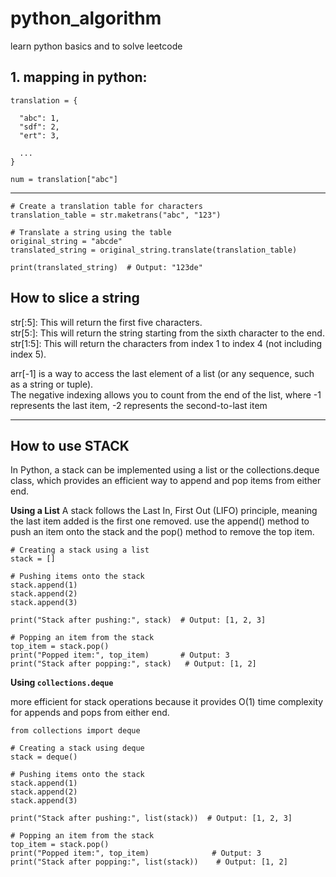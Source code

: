 # python_algorithm
learn python basics and to solve leetcode

## 1. mapping in python:
```
translation = {

  "abc": 1,
  "sdf": 2,
  "ert": 3,

  ...
}

num = translation["abc"]
```
_____
```
# Create a translation table for characters
translation_table = str.maketrans("abc", "123")

# Translate a string using the table
original_string = "abcde"
translated_string = original_string.translate(translation_table)

print(translated_string)  # Output: "123de"

```

## How to slice a string
str[:5]: This will return the first five characters. </br>
str[5:]: This will return the string starting from the sixth character to the end. </br>
str[1:5]: This will return the characters from index 1 to index 4 (not including index 5). </br>

arr[-1] is a way to access the last element of a list (or any sequence, such as a string or tuple). </br>
The negative indexing allows you to count from the end of the list, where -1 represents the last item, -2 represents the second-to-last item

______

## How to use STACK

In Python, a stack can be implemented using a list or the collections.deque class, which provides an efficient way to append and pop items from either end. 

**Using a List**
A stack follows the Last In, First Out (LIFO) principle, meaning the last item added is the first one removed. use the append() method to push an item onto the stack and the pop() method to remove the top item.
```
# Creating a stack using a list
stack = []

# Pushing items onto the stack
stack.append(1)
stack.append(2)
stack.append(3)

print("Stack after pushing:", stack)  # Output: [1, 2, 3]

# Popping an item from the stack
top_item = stack.pop()
print("Popped item:", top_item)       # Output: 3
print("Stack after popping:", stack)   # Output: [1, 2]

```

**Using ```collections.deque```**

more efficient for stack operations because it provides O(1) time complexity for appends and pops from either end.
```
from collections import deque

# Creating a stack using deque
stack = deque()

# Pushing items onto the stack
stack.append(1)
stack.append(2)
stack.append(3)

print("Stack after pushing:", list(stack))  # Output: [1, 2, 3]

# Popping an item from the stack
top_item = stack.pop()
print("Popped item:", top_item)              # Output: 3
print("Stack after popping:", list(stack))    # Output: [1, 2]

```


